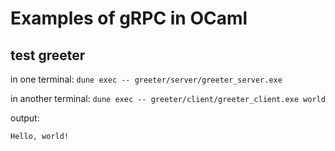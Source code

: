 # Examples of gRPC in OCaml

## test greeter

in one terminal:
`dune exec -- greeter/server/greeter_server.exe`

in another terminal:
`dune exec -- greeter/client/greeter_client.exe world`


output:

```
Hello, world!
```

